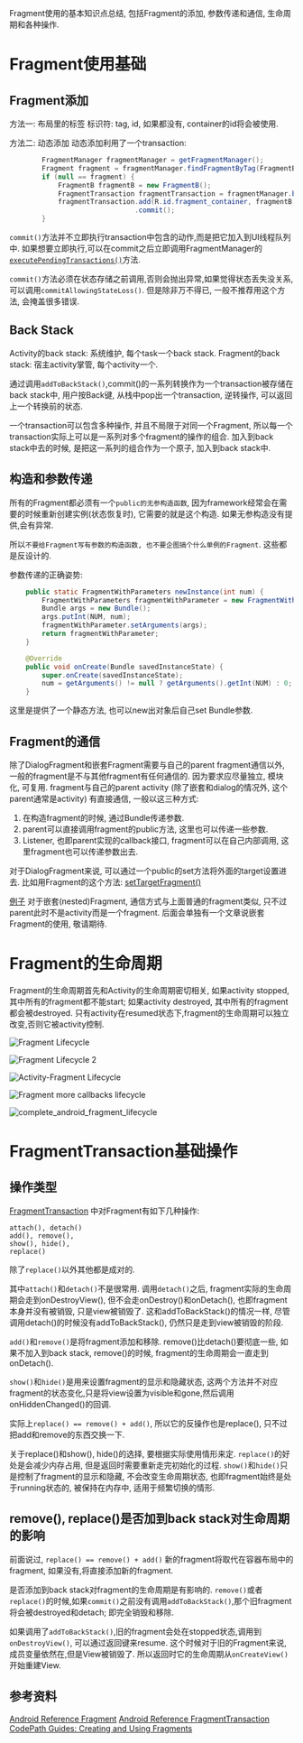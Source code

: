 Fragment使用的基本知识点总结, 包括Fragment的添加, 参数传递和通信, 生命周期和各种操作.

# Fragment使用基础

## Fragment添加

方法一: 布局里的标签
标识符: tag, id, 如果都没有, container的id将会被使用.

方法二: 动态添加
动态添加利用了一个transaction:

```java
        FragmentManager fragmentManager = getFragmentManager();
        Fragment fragment = fragmentManager.findFragmentByTag(FragmentB.TAG);
        if (null == fragment) {
            FragmentB fragmentB = new FragmentB();
            FragmentTransaction fragmentTransaction = fragmentManager.beginTransaction();
            fragmentTransaction.add(R.id.fragment_container, fragmentB, FragmentB.TAG)
                               .commit();
        }
```

`commit()`方法并不立即执行transaction中包含的动作,而是把它加入到UI线程队列中.
如果想要立即执行,可以在commit之后立即调用FragmentManager的[`executePendingTransactions()`](https://developer.android.com/reference/android/app/FragmentManager.html#executePendingTransactions())方法.

`commit()`方法必须在状态存储之前调用,否则会抛出异常,如果觉得状态丢失没关系,可以调用`commitAllowingStateLoss()`. 但是除非万不得已, 一般不推荐用这个方法, 会掩盖很多错误.

## Back Stack

Activity的back stack: 系统维护, 每个task一个back stack.
Fragment的back stack: 宿主activity掌管, 每个activity一个.

通过调用`addToBackStack()`,commit()的一系列转换作为一个transaction被存储在back stack中,
用户按Back键, 从栈中pop出一个transaction, 逆转操作, 可以返回上一个转换前的状态.

一个transaction可以包含多种操作, 并且不局限于对同一个Fragment, 所以每一个transaction实际上可以是一系列对多个fragment的操作的组合.
加入到back stack中去的时候, 是把这一系列的组合作为一个原子, 加入到back stack中.

## 构造和参数传递

所有的Fragment都必须有一个`public的无参构造函数`, 因为framework经常会在需要的时候重新创建实例(状态恢复时), 它需要的就是这个构造.
如果无参构造没有提供,会有异常.

所以`不要给Fragment写有参数的构造函数, 也不要企图搞个什么单例的Fragment`. 这些都是反设计的.

参数传递的正确姿势:

```java
    public static FragmentWithParameters newInstance(int num) {
        FragmentWithParameters fragmentWithParameter = new FragmentWithParameters();
        Bundle args = new Bundle();
        args.putInt(NUM, num);
        fragmentWithParameter.setArguments(args);
        return fragmentWithParameter;
    }

    @Override
    public void onCreate(Bundle savedInstanceState) {
        super.onCreate(savedInstanceState);
        num = getArguments() != null ? getArguments().getInt(NUM) : 0;
    }
```

这里是提供了一个静态方法, 也可以new出对象后自己set Bundle参数.

## Fragment的通信

除了DialogFragment和嵌套Fragment需要与自己的parent fragment通信以外, 一般的fragment是不与其他fragment有任何通信的. 因为要求应尽量独立, 模块化, 可复用.
fragment与自己的parent activity (除了嵌套和dialog的情况外, 这个parent通常是activity) 有直接通信, 一般以这三种方式:

1. 在构造fragment的时候, 通过Bundle传递参数.
2. parent可以直接调用fragment的public方法, 这里也可以传递一些参数.
3. Listener, 也即parent实现的callback接口, fragment可以在自己内部调用, 这里fragment也可以传递参数出去.

对于DialogFragment来说, 可以通过一个public的set方法将外面的target设置进去.
比如用Fragment的这个方法: [setTargetFragment()](https://developer.android.com/reference/android/app/Fragment.html#setTargetFragment(android.app.Fragment,%20int))

[例子](https://guides.codepath.com/android/Using-DialogFragment#passing-data-to-parent-fragment)
对于嵌套(nested)Fragment, 通信方式与上面普通的fragment类似, 只不过parent此时不是activity而是一个fragment.
后面会单独有一个文章说嵌套Fragment的使用, 敬请期待.

# Fragment的生命周期

Fragment的生命周期首先和Activity的生命周期密切相关,
如果activity stopped,其中所有的fragment都不能start;
如果activity destroyed, 其中所有的fragment都会被destroyed.
只有activity在resumed状态下,fragment的生命周期可以独立改变,否则它被activity控制.

![Fragment Lifecycle](img/life1.png)

![Fragment Lifecycle 2](img/life2.png)

![Activity-Fragment Lifecycle](img/life3.png)

![Fragment more callbacks lifecycle](img/life4.png)

![complete_android_fragment_lifecycle](img/complete_android_fragment_lifecycle.png)

# FragmentTransaction基础操作

## 操作类型

[FragmentTransaction](https://developer.android.com/reference/android/app/FragmentTransaction.html) 中对Fragment有如下几种操作:

```
attach(), detach()
add(), remove(),
show(), hide(),
replace()
```

除了`replace()`以外其他都是成对的.

其中`attach()`和`detach()`不是很常用.
调用`detach()`之后, fragment实际的生命周期会走到onDestroyView(), 但不会走onDestroy()和onDetach(), 也即fragment本身并没有被销毁, 只是view被销毁了. 这和addToBackStack()的情况一样, 尽管调用detach()的时候没有addToBackStack(), 仍然只是走到view被销毁的阶段.

`add()`和`remove()`是将fragment添加和移除.
remove()比detach()要彻底一些, 如果不加入到back stack, remove()的时候, fragment的生命周期会一直走到onDetach().

`show()`和`hide()`是用来设置fragment的显示和隐藏状态, 这两个方法并不对应fragment的状态变化,只是将view设置为visible和gone,然后调用onHiddenChanged()的回调.

实际上`replace() == remove() + add()`, 所以它的反操作也是replace(), 只不过把add和remove的东西交换一下.

关于replace()和show(), hide()的选择, 要根据实际使用情形来定.
`replace()`的好处是会减少内存占用, 但是返回时需要重新走完初始化的过程.
`show()`和`hide()`只是控制了fragment的显示和隐藏, 不会改变生命周期状态, 也即fragment始终是处于running状态的, 被保持在内存中, 适用于频繁切换的情形.

## remove(), replace()是否加到back stack对生命周期的影响

前面说过, `replace() == remove() + add()`
新的fragment将取代在容器布局中的fragment, 如果没有,将直接添加新的fragment.

是否添加到back stack对fragment的生命周期是有影响的.
`remove()`或者`replace()`的时候,如果`commit()`之前没有调用`addToBackStack()`,那个旧fragment将会被destroyed和detach; 即完全销毁和移除.

如果调用了`addToBackStack()`,旧的fragment会处在stopped状态,调用到`onDestroyView()`, 可以通过返回键来resume.
这个时候对于旧的Fragment来说, 成员变量依然在,但是View被销毁了. 所以返回时它的生命周期从`onCreateView()`开始重建View.

## 参考资料

[Android Reference Fragment](https://developer.android.com/reference/android/app/Fragment.html)
[Android Reference FragmentTransaction](https://developer.android.com/reference/android/app/FragmentTransaction.html)
[CodePath Guides: Creating and Using Fragments](https://guides.codepath.com/android/Creating-and-Using-Fragments)